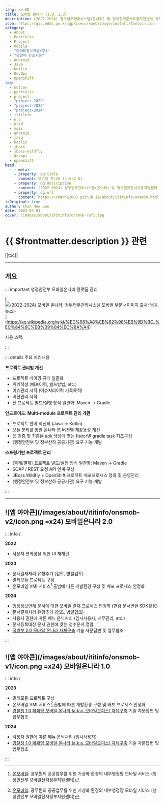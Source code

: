 ```yaml
---
lang: ko-KR
title: 모바일 온나라 (1.0, 2.0)
description: (2022-2024) 정부업무관리시스템(온나라) 및 정부전자문서유통지원센터 유지관리 사업
icon: https://gis.ndms.go.kr/gpkisecureweb/image/install/favicon.ico
category: 
  - About
  - Portfolio
  - Project
  - Mobile
  - "아이티정보기술(주)"
  - "유알피 컨소시움"
  - Android
  - Java
  - Kotlin
  - DevOps
  - OpenShift
tag:
  - notion
  - portfolio
  - project
  - "project-2022"
  - "project-2023"
  - "project-2024"
  - ititinfo
  - urp
  - klid
  - mois
  - android
  - java
  - kotlin
  - jboss
  - jboss-wildfly
  - devops
  - openshift
head:
  - - meta:
    - property: og:title
      content: 모바일 온나라 (1.0/2.0)
    - property: og:description
      content: (2022-2024) 정부업무관리시스템(온나라) 및 정부전자문서유통지원센터 유지관리 사업
    - property: og:url
      content: https://chanhi2000.github.io/about/ititinfo/onsmob.html
isOriginal: true
author: Chan Hee Lee
date: 2022-04-01
cover: /images/about/ititinfo/onsmob-ref1.jpg
---
```


# {{ $frontmatter.description }} 관련

[[toc]]

---

## 개요

::: important 행정안전부 모바일온나라 플랫폼 관리

[![(2022-2024) 모바일 온나라: 정부업무관리시스템 모바일 부분<br/><이미지 출처: [<FontIcon icon="fas fa-newspaper"/>남동뉴스](https://namdongnews.co.kr/news/articleView.html?idxno=29753)>](/images/about/ititinfo/onsmob-ref1.jpg)](https://ko.wikipedia.org/wiki/%EC%98%A8%EB%82%98%EB%9D%BC_%EC%84%9C%EB%B9%84%EC%8A%A4)

사용 스택: <ShieldsGroup logos="openjdk,kotlin,intellijidea,gradle,apachemaven,android,androidstudio,git,gitlab,docker,mysql,redhatopenshift,apachetomcat,postman"/>

:::

::: details <FontIcon icon="fas fa-person-chalkboard"/> 주요 처리내용

**<FontIcon icon="fas fa-network-wired"/>프로젝트 관리법 개선**

- 프로젝트 네이밍 규칙 일관화
- <FontIcon icon="fa-brands fa-gitlab"/>위키작성 (배포이력, 빌드방법, etc.)
- <FontIcon icon="fas fa-bug"/>이슈관리 시작 (이슈처리이력 기록목적)
- <FontIcon icon="fas fa-code-branch"/>버젼관리 시작
- 전 프로젝트 빌드/실행 방식 일관화: <FontIcon icon="iconfont icon-maven"/>Maven → <FontIcon icon="iconfont icon-gradle"/>Gradle

**<FontIcon icon="fa-brands fa-android"/>안드로이드: Multi-module 프로젝트 관리 개편**

- 프로젝트 언어 최신화 (<FontIcon icon="fa-brands fa-java"/>Java → <FontIcon icon="iconfont icon-kotlin"/>Kotlin)
- 모듈 분리를 통한 온나라 앱 버젼별 재활용성 개선
- 앱 검증 및 최종본 apk 생성에 맞는 flavor별 gradle task 최초구성
- (행정안전부 및 정부산하 공공기관) 요구 기능 개발

**<FontIcon icon="iconfont icon-spring"/>스프링기반 프로젝트 관리**

- (중계/결재) 프로젝트 빌드/실행 방식 일관화: <FontIcon icon="iconfont icon-maven"/>Maven → <FontIcon icon="iconfont icon-gradle"/>Gradle
- SOAP / REST 요청 API 연계 구성
- <FontIcon icon="fa-brands fa-redhat"/>JBoss Wildfly + OpenShift 프로젝트 배포프로세스 정의 및 운영관리
- (행정안전부 및 정부산하 공공기관) 요구 기능 개발

:::

---

## ![앱 야아콘](/images/about/ititinfo/onsmob-v2/icon.png =x24) 모바일온나라 2.0

::: info <FontIcon icon="fa-brands fa-android"/>/<FontIcon icon="iconfont icon-spring"/>

<ImageGallery paths="
  /images/about/ititinfo/onsmob-v2/m-1.png
  /images/about/ititinfo/onsmob-v2/m-2.png
  /images/about/ititinfo/onsmob-v2/m-3.png
  /images/about/ititinfo/onsmob-v2/m-4.png
  /images/about/ititinfo/onsmob-v2/m-5.png
  /images/about/ititinfo/onsmob-v2/m-6.png
" isOneRow="true"/>

<FontIcon icon="fas fa-timeline"/>**2022**

- <FontIcon icon="fas fa-palette"/>사용자 편의성을 위한 UI 재개편

<FontIcon icon="fas fa-timeline"/>**2023**

- <FontIcon icon="fas fa-lightbulb"/>문서결재처리 유형추가 (검토, 병렬검토)
- <FontIcon icon="fas fa-network-wired"/>멀티모듈 프로젝트 구성
- <FontIcon icon="fas fa-gears"/>온모바일 VMI 서비스[^1] 출범에 따른 개발환경 구성 및 배포 프로세스 안정화

<FontIcon icon="fas fa-timeline"/>**2024**

- <FontIcon icon="fas fa-lightbulb"/>행정정보연계 문서에 대한 모바일 결재 프로세스 안정화 (한컴 문서변환 SDK활용)
- <FontIcon icon="fas fa-lightbulb"/>문서결재처리 유형추가 (협조, 병렬협조)
- <FontIcon icon="fas fa-lightbulb"/>사용자 권한에 따른 메뉴 은닉처리 (임시사용자, 서무관리, etc.)
- <FontIcon icon="fas fa-lightbulb"/>문서등록대장 문서 권한에 맞는 접수문서 열람
- [<FontIcon icon="fas fa-newspaper"/>국방부 2.0 모바일 온나라 자체구축](https://m.ddaily.co.kr/page/view/2024030814553161270) 기술 자문답변 및 업무협조

<SiteInfo
  name="국방부도 클라우드 전환 가속…온나라 2.0 통합구축 사업발주"
  desc="국방부가 클라우드 전환 프로젝트를 본격화한다. 국방부 온나라시스템의 클라우드 기반 통합구축 사업을 추진하는 것이 골자다. 공공 분야 중 가장 보수적인 국방 분야에서의 클라우드 확산 계기가 될지 주목된다."
  url="https://m.ddaily.co.kr//page/view/2024030814553161270/"
  logo="https://ddaily.co.kr/upload/2023/05/03/5c4e980c462bf0af09ed4969708f3836.ico"
  preview="https://ddaily.co.kr/2024/02/28/2024022814062658807_l.jpg"/>

:::

## ![앱 야아콘](/images/about/ititinfo/onsmob-v1/icon.png =x24) 모바일온나라 1.0

::: info <FontIcon icon="fa-brands fa-android"/>/<FontIcon icon="iconfont icon-spring"/>

<ImageGallery paths="
  /images/about/ititinfo/onsmob-v1/m-1.png
  /images/about/ititinfo/onsmob-v1/m-2.png
  /images/about/ititinfo/onsmob-v1/m-3.png
  /images/about/ititinfo/onsmob-v1/m-4.png
  /images/about/ititinfo/onsmob-v1/m-5.png
  /images/about/ititinfo/onsmob-v1/m-6.png
" isOneRow="true"/>

<FontIcon icon="fas fa-timeline"/>**2023**

- <FontIcon icon="fas fa-network-wired"/>멀티모듈 프로젝트 구성
- <FontIcon icon="fas fa-gears"/>온모바일 VMI 서비스[^1] 출범에 따른 개발환경 구성 및 배포 프로세스 안정화
- [<FontIcon icon="fas fa-newspaper"/>경찰청 1.0 폐쇄망 모바일 온나라 (a.k.a. 모바일오피스) 자체구축](https://v.daum.net/v/20220214101102798/) 기술 자문답변 및 업무협조

<FontIcon icon="fas fa-timeline"/>**2024**

- <FontIcon icon="fas fa-lightbulb"/>사용자 권한에 따른 메뉴 은닉처리 (임시사용자)
- [<FontIcon icon="fas fa-newspaper"/>경찰청 1.0 폐쇄망 모바일 온나라 (a.k.a. 모바일오피스) 자체구축](https://v.daum.net/v/20220214101102798/) 기술 자문답변 및 업무협조

<SiteInfo
  name="[단독] 경찰, '모바일 오피스' 사업 착수..언택트 근무환경 본격 구축"
  desc="[헤럴드경제=강승연 기자] 경찰이 언제 어디서나 스마트폰으로 업무를 볼 수 있는 ‘모바일 오피스’ 사업에 본격 착수한 것으로 확인됐다. 오미크론 변이발(發) 신종 코로나바이러스 감염증(코로나19) 확산세 등으로 기존 근무환경을 보완할 수 있는 비대면 근무 기반이 필요하다는 판단에서다. 14일 헤럴드경제 취재에 따르면 경찰청은 2022년부터 2024년까지 3"
  url="https://v.daum.net/v/20220214101102798/"
  logo="https://t1.daumcdn.net/top/favicon.ico"
  preview="https://img1.daumcdn.net/thumb/S1200x630/?fname=https://t1.daumcdn.net/news/202202/14/ned/20220214101103893qgtf.jpg"/>
:::

[^1]: [<FontIcon icon="fas fa-globe"/>온모바일][onmobile]: 공무뭔의 공공업무를 위한 가상화 환경의 내부행정망 모바일 서비스 (행정안전부 모바일전자정부지원센터)

<SiteInfo
  name="온모바일: 모바일전자정부 내부행정"
  desc="모바일전자정부 내부행정 서비스를 위한 페이지 입니다. 아래 설치파일을 다운로드 바랍니다."
  url="https://m.mobile.go.kr/"
  logo="https://gis.ndms.go.kr/gpkisecureweb/image/install/favicon.ico"
  preview="https://m.mobile.go.kr/images/realBadMain.jpg"/>

[onmobile]: https://m.mobile.go.kr
